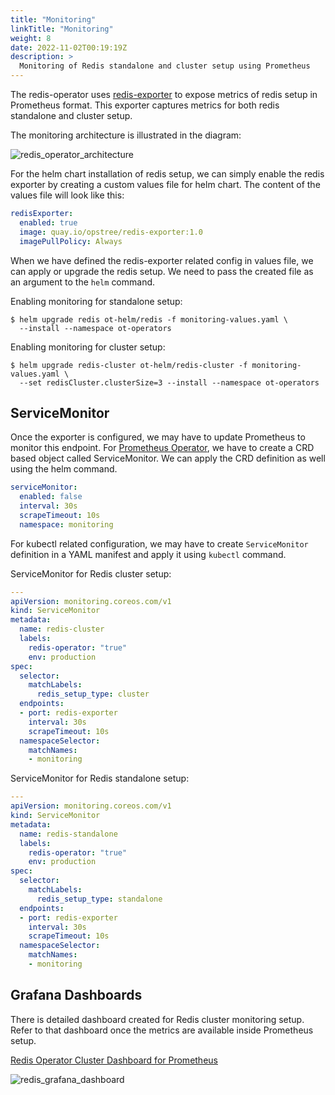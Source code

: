 ```yaml
---
title: "Monitoring"
linkTitle: "Monitoring"
weight: 8
date: 2022-11-02T00:19:19Z
description: >
  Monitoring of Redis standalone and cluster setup using Prometheus
---
```


The redis-operator uses [redis-exporter](https://github.com/oliver006/redis_exporter) to expose metrics of redis setup in Prometheus format. This exporter captures metrics for both redis standalone and cluster setup.

The monitoring architecture is illustrated in the diagram:

![redis_operator_architecture](../../../images/redis-operator-architecture.png)

For the helm chart installation of redis setup, we can simply enable the redis exporter by creating a custom values file for helm chart. The content of the values file will look like this:

```yaml
redisExporter:
  enabled: true
  image: quay.io/opstree/redis-exporter:1.0
  imagePullPolicy: Always
```

When we have defined the redis-exporter related config in values file, we can apply or upgrade the redis setup. We need to pass the created file as an argument to the `helm` command.

Enabling monitoring for standalone setup:

```shell
$ helm upgrade redis ot-helm/redis -f monitoring-values.yaml \
  --install --namespace ot-operators
```

Enabling monitoring for cluster setup:

```shell
$ helm upgrade redis-cluster ot-helm/redis-cluster -f monitoring-values.yaml \
  --set redisCluster.clusterSize=3 --install --namespace ot-operators
```

## ServiceMonitor

Once the exporter is configured, we may have to update Prometheus to monitor this endpoint. For [Prometheus Operator](https://github.com/prometheus-operator/prometheus-operator), we have to create a CRD based object called ServiceMonitor. We can apply the CRD definition as well using the helm command.

```yaml
serviceMonitor:
  enabled: false
  interval: 30s
  scrapeTimeout: 10s
  namespace: monitoring
```

For kubectl related configuration, we may have to create `ServiceMonitor` definition in a YAML manifest and apply it using `kubectl` command.

ServiceMonitor for Redis cluster setup:

```yaml
---
apiVersion: monitoring.coreos.com/v1
kind: ServiceMonitor
metadata:
  name: redis-cluster
  labels:
    redis-operator: "true"
    env: production
spec:
  selector:
    matchLabels:
      redis_setup_type: cluster
  endpoints:
  - port: redis-exporter
    interval: 30s
    scrapeTimeout: 10s
  namespaceSelector:
    matchNames:
    - monitoring
```

ServiceMonitor for Redis standalone setup:

```yaml
---
apiVersion: monitoring.coreos.com/v1
kind: ServiceMonitor
metadata:
  name: redis-standalone
  labels:
    redis-operator: "true"
    env: production
spec:
  selector:
    matchLabels:
      redis_setup_type: standalone
  endpoints:
  - port: redis-exporter
    interval: 30s
    scrapeTimeout: 10s
  namespaceSelector:
    matchNames:
    - monitoring
```

## Grafana Dashboards

There is detailed dashboard created for Redis cluster monitoring setup. Refer to that dashboard once the metrics are available inside Prometheus setup.

[Redis Operator Cluster Dashboard for Prometheus](https://github.com/OT-CONTAINER-KIT/redis-operator/blob/main/dashboards/redis-operator-cluster.json)

![redis_grafana_dashboard](../../../images/grafana1.3b7d307c.png)
